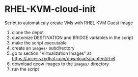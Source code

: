 # RHEL-KVM-cloud-init

Script to automaticaly create VMs with RHEL KVM Guest Image 

1. clone the depot
2. customize DESTINATION and BRIDGE variables in the script
3. make the script executable
4. create an `images/` subdirectory
5. go to section "Virtualization Images" at https://access.redhat.com/downloads/content/rhel
6. download qcow images to the `images/` directory
7. run the script
